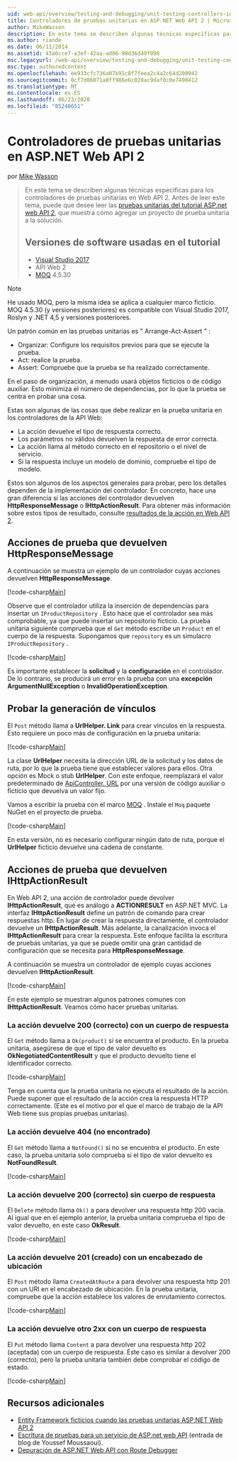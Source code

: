 ```yaml
---
uid: web-api/overview/testing-and-debugging/unit-testing-controllers-in-web-api
title: Controladores de pruebas unitarias en ASP.NET Web API 2 | Microsoft Docs
author: MikeWasson
description: En este tema se describen algunas técnicas específicas para los controladores de pruebas unitarias en Web API 2. Antes de leer este tema, puede que desee leer la unidad del tutorial...
ms.author: riande
ms.date: 06/11/2014
ms.assetid: 43a6cce7-a3ef-42aa-ad06-90d36d49f098
msc.legacyurl: /web-api/overview/testing-and-debugging/unit-testing-controllers-in-web-api
msc.type: authoredcontent
ms.openlocfilehash: ee933cfc736a07b91c8f7feea2c4a2c64d200942
ms.sourcegitcommit: 0cf7d06071a8ff986e6c028ac9daf0c0e7490412
ms.translationtype: MT
ms.contentlocale: es-ES
ms.lasthandoff: 06/23/2020
ms.locfileid: "85240651"
---
```

# <a name="unit-testing-controllers-in-aspnet-web-api-2"></a>Controladores de pruebas unitarias en ASP.NET Web API 2

por [Mike Wasson](https://github.com/MikeWasson)

> En este tema se describen algunas técnicas específicas para los controladores de pruebas unitarias en Web API 2. Antes de leer este tema, puede que desee leer las [pruebas unitarias del tutorial ASP.net web API 2](unit-testing-with-aspnet-web-api.md), que muestra cómo agregar un proyecto de prueba unitaria a la solución.
>
> ## <a name="software-versions-used-in-the-tutorial"></a>Versiones de software usadas en el tutorial
>
> - [Visual Studio 2017](https://visualstudio.microsoft.com/downloads/?utm_medium=microsoft&utm_source=docs.microsoft.com&utm_campaign=button+cta&utm_content=download+vs2017)
> - API Web 2
> - [MOQ](https://github.com/Moq) 4.5.30

> [!NOTE]
> He usado MOQ, pero la misma idea se aplica a cualquier marco ficticio. MOQ 4.5.30 (y versiones posteriores) es compatible con Visual Studio 2017, Roslyn y .NET 4,5 y versiones posteriores.

Un patrón común en las pruebas unitarias es &quot; Arrange-Act-Assert &quot; :

- Organizar: Configure los requisitos previos para que se ejecute la prueba.
- Act: realice la prueba.
- Assert: Compruebe que la prueba se ha realizado correctamente.

En el paso de organización, a menudo usará objetos ficticios o de código auxiliar. Esto minimiza el número de dependencias, por lo que la prueba se centra en probar una cosa.

Estas son algunas de las cosas que debe realizar en la prueba unitaria en los controladores de la API Web:

- La acción devuelve el tipo de respuesta correcto.
- Los parámetros no válidos devuelven la respuesta de error correcta.
- La acción llama al método correcto en el repositorio o el nivel de servicio.
- Si la respuesta incluye un modelo de dominio, compruebe el tipo de modelo.

Estos son algunos de los aspectos generales para probar, pero los detalles dependen de la implementación del controlador. En concreto, hace una gran diferencia si las acciones del controlador devuelven **HttpResponseMessage** o **IHttpActionResult**. Para obtener más información sobre estos tipos de resultado, consulte [resultados de la acción en Web API 2](../getting-started-with-aspnet-web-api/action-results.md).

## <a name="testing-actions-that-return-httpresponsemessage"></a>Acciones de prueba que devuelven HttpResponseMessage

A continuación se muestra un ejemplo de un controlador cuyas acciones devuelven **HttpResponseMessage**.

[!code-csharp[Main](unit-testing-controllers-in-web-api/samples/sample1.cs)]

Observe que el controlador utiliza la inserción de dependencias para insertar un `IProductRepository` . Esto hace que el controlador sea más comprobable, ya que puede insertar un repositorio ficticio. La prueba unitaria siguiente comprueba que el `Get` método escribe un `Product` en el cuerpo de la respuesta. Supongamos que `repository` es un simulacro `IProductRepository` .

[!code-csharp[Main](unit-testing-controllers-in-web-api/samples/sample2.cs)]

Es importante establecer la **solicitud** y la **configuración** en el controlador. De lo contrario, se producirá un error en la prueba con una **excepción ArgumentNullException** o **InvalidOperationException**.

## <a name="testing-link-generation"></a>Probar la generación de vínculos

El `Post` método llama a **UrlHelper. Link** para crear vínculos en la respuesta. Esto requiere un poco más de configuración en la prueba unitaria:

[!code-csharp[Main](unit-testing-controllers-in-web-api/samples/sample3.cs)]

La clase **UrlHelper** necesita la dirección URL de la solicitud y los datos de ruta, por lo que la prueba tiene que establecer valores para ellos. Otra opción es Mock o stub **UrlHelper**. Con este enfoque, reemplazará el valor predeterminado de [ApiController. URL](https://msdn.microsoft.com/library/system.web.http.apicontroller.url.aspx) por una versión de código auxiliar o ficticio que devuelva un valor fijo.

Vamos a escribir la prueba con el marco [MOQ](https://github.com/Moq) . Instale el `Moq` paquete NuGet en el proyecto de prueba.

[!code-csharp[Main](unit-testing-controllers-in-web-api/samples/sample4.cs)]

En esta versión, no es necesario configurar ningún dato de ruta, porque el **UrlHelper** ficticio devuelve una cadena de constante.

## <a name="testing-actions-that-return-ihttpactionresult"></a>Acciones de prueba que devuelven IHttpActionResult

En Web API 2, una acción de controlador puede devolver **IHttpActionResult**, que es análogo a **ACTIONRESULT** en ASP.NET MVC. La interfaz **IHttpActionResult** define un patrón de comando para crear respuestas http. En lugar de crear la respuesta directamente, el controlador devuelve un **IHttpActionResult**. Más adelante, la canalización invoca el **IHttpActionResult** para crear la respuesta. Este enfoque facilita la escritura de pruebas unitarias, ya que se puede omitir una gran cantidad de configuración que se necesita para **HttpResponseMessage**.

A continuación se muestra un controlador de ejemplo cuyas acciones devuelven **IHttpActionResult**.

[!code-csharp[Main](unit-testing-controllers-in-web-api/samples/sample5.cs)]

En este ejemplo se muestran algunos patrones comunes con **IHttpActionResult**. Veamos cómo hacer pruebas unitarias.

### <a name="action-returns-200-ok-with-a-response-body"></a>La acción devuelve 200 (correcto) con un cuerpo de respuesta

El `Get` método llama a `Ok(product)` si se encuentra el producto. En la prueba unitaria, asegúrese de que el tipo de valor devuelto es **OkNegotiatedContentResult** y que el producto devuelto tiene el identificador correcto.

[!code-csharp[Main](unit-testing-controllers-in-web-api/samples/sample6.cs)]

Tenga en cuenta que la prueba unitaria no ejecuta el resultado de la acción. Puede suponer que el resultado de la acción crea la respuesta HTTP correctamente. (Este es el motivo por el que el marco de trabajo de la API Web tiene sus propias pruebas unitarias).

### <a name="action-returns-404-not-found"></a>La acción devuelve 404 (no encontrado)

El `Get` método llama a `NotFound()` si no se encuentra el producto. En este caso, la prueba unitaria solo comprueba si el tipo de valor devuelto es **NotFoundResult**.

[!code-csharp[Main](unit-testing-controllers-in-web-api/samples/sample7.cs)]

### <a name="action-returns-200-ok-with-no-response-body"></a>La acción devuelve 200 (correcto) sin cuerpo de respuesta

El `Delete` método llama `Ok()` a para devolver una respuesta http 200 vacía. Al igual que en el ejemplo anterior, la prueba unitaria comprueba el tipo de valor devuelto, en este caso **OkResult**.

[!code-csharp[Main](unit-testing-controllers-in-web-api/samples/sample8.cs)]

### <a name="action-returns-201-created-with-a-location-header"></a>La acción devuelve 201 (creado) con un encabezado de ubicación

El `Post` método llama `CreatedAtRoute` a para devolver una respuesta http 201 con un URI en el encabezado de ubicación. En la prueba unitaria, compruebe que la acción establece los valores de enrutamiento correctos.

[!code-csharp[Main](unit-testing-controllers-in-web-api/samples/sample9.cs)]

### <a name="action-returns-another-2xx-with-a-response-body"></a>La acción devuelve otro 2xx con un cuerpo de respuesta

El `Put` método llama `Content` a para devolver una respuesta http 202 (aceptada) con un cuerpo de respuesta. Este caso es similar a devolver 200 (correcto), pero la prueba unitaria también debe comprobar el código de estado.

[!code-csharp[Main](unit-testing-controllers-in-web-api/samples/sample10.cs)]

## <a name="additional-resources"></a>Recursos adicionales

- [Entity Framework ficticios cuando las pruebas unitarias ASP.NET Web API 2](mocking-entity-framework-when-unit-testing-aspnet-web-api-2.md)
- [Escritura de pruebas para un servicio de ASP.net web API](https://docs.microsoft.com/archive/blogs/youssefm/writing-tests-for-an-asp-net-web-api-service) (entrada de blog de Youssef Moussaoui).
- [Depuración de ASP.NET Web API con Route Debugger](https://blogs.msdn.com/b/webdev/archive/2013/04/04/debugging-asp-net-web-api-with-route-debugger.aspx)

